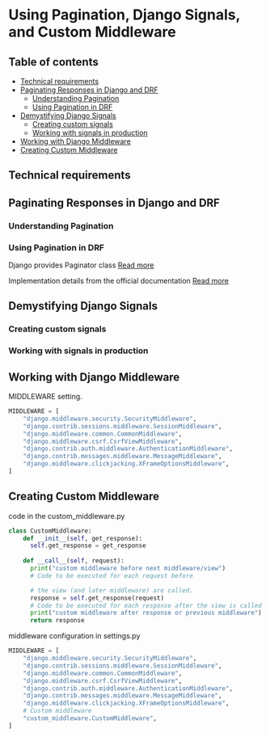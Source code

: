 # Using Pagination, Django Signals, and Custom Middleware

## Table of contents
* [Technical requirements](#technical-requirements)
* [Paginating Responses in Django and DRF](#paginating-responses-in-django-and-drf)
  * [Understanding Pagination](#understanding-pagination)
  * [Using Pagination in DRF](#using-pagination-in-drf)
* [Demystifying Django Signals](#demystifying-django-signals)
  * [Creating custom signals](#creating-custom-signals)
  * [Working with signals in production](#working-with-signals-in-production)
* [Working with Django Middleware](#working-with-django-middleware)
* [Creating Custom Middleware](#creating-custom-middleware)


## Technical requirements


## Paginating Responses in Django and DRF

### Understanding Pagination


### Using Pagination in DRF
Django provides Paginator class [Read more](https://docs.djangoproject.com/en/stable/topics/pagination/)

Implementation details from the official documentation [Read more](https://www.django-rest-framework.org/api-guide/pagination/) 


## Demystifying Django Signals


### Creating custom signals


### Working with signals in production


## Working with Django Middleware

MIDDLEWARE setting.
```python
MIDDLEWARE = [ 
    "django.middleware.security.SecurityMiddleware", 
    "django.contrib.sessions.middleware.SessionMiddleware", 
    "django.middleware.common.CommonMiddleware", 
    "django.middleware.csrf.CsrfViewMiddleware", 
    "django.contrib.auth.middleware.AuthenticationMiddleware", 
    "django.contrib.messages.middleware.MessageMiddleware", 
    "django.middleware.clickjacking.XFrameOptionsMiddleware", 
] 
```


## Creating Custom Middleware

code in the custom_middleware.py
```python
class CustomMiddleware: 
    def __init__(self, get_response): 
      self.get_response = get_response 
 
    def __call__(self, request): 
      print("custom middleware before next middleware/view") 
      # Code to be executed for each request before 

      # the view (and later middleware) are called. 
      response = self.get_response(request) 
      # Code to be executed for each response after the view is called 
      print("custom middleware after response or previous middleware") 
      return response 
```

middleware configuration in settings.py
```python
MIDDLEWARE = [ 
    "django.middleware.security.SecurityMiddleware", 
    "django.contrib.sessions.middleware.SessionMiddleware", 
    "django.middleware.common.CommonMiddleware", 
    "django.middleware.csrf.CsrfViewMiddleware", 
    "django.contrib.auth.middleware.AuthenticationMiddleware", 
    "django.contrib.messages.middleware.MessageMiddleware", 
    "django.middleware.clickjacking.XFrameOptionsMiddleware", 
    # Custom middleware 
    "custom_middleware.CustomMiddleware", 
] 
```

